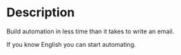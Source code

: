 # Description
Build automation in less time than it takes to write an email.

If you know English you can start automating.
